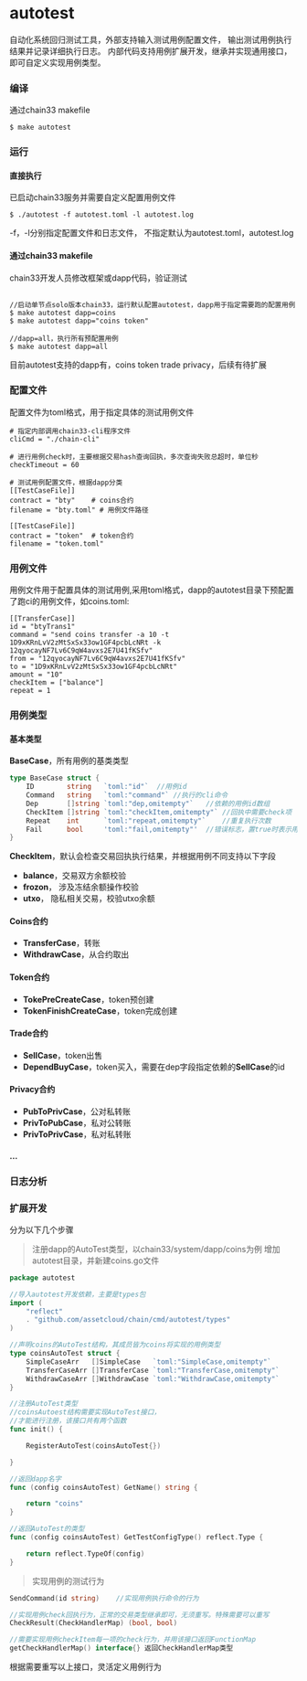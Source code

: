 
# autotest
自动化系统回归测试工具，外部支持输入测试用例配置文件，
输出测试用例执行结果并记录详细执行日志。
内部代码支持用例扩展开发，继承并实现通用接口，即可自定义实现用例类型。

### 编译
通过chain33 makefile
```
$ make autotest
```

### 运行

#### **直接执行**
已启动chain33服务并需要自定义配置用例文件
```
$ ./autotest -f autotest.toml -l autotest.log
```

-f，-l分别指定配置文件和日志文件，
不指定默认为autotest.toml，autotest.log


#### **通过chain33 makefile**
chain33开发人员修改框架或dapp代码，验证测试
```

//启动单节点solo版本chain33，运行默认配置autotest，dapp用于指定需要跑的配置用例
$ make autotest dapp=coins
$ make autotest dapp="coins token"

//dapp=all，执行所有预配置用例
$ make autotest dapp=all
```
目前autotest支持的dapp有，coins token trade privacy，后续有待扩展


### 配置文件

配置文件为toml格式，用于指定具体的测试用例文件
```
# 指定内部调用chain33-cli程序文件
cliCmd = "./chain-cli"

# 进行用例check时，主要根据交易hash查询回执，多次查询失败总超时，单位秒
checkTimeout = 60

# 测试用例配置文件，根据dapp分类
[[TestCaseFile]]
contract = "bty"    # coins合约
filename = "bty.toml" # 用例文件路径

[[TestCaseFile]]
contract = "token"  # token合约
filename = "token.toml"
```


### 用例文件
用例文件用于配置具体的测试用例,采用toml格式，dapp的autotest目录下预配置了跑ci的用例文件，如coins.toml:
```
[[TransferCase]]
id = "btyTrans1"
command = "send coins transfer -a 10 -t 1D9xKRnLvV2zMtSxSx33ow1GF4pcbLcNRt -k 12qyocayNF7Lv6C9qW4avxs2E7U41fKSfv"
from = "12qyocayNF7Lv6C9qW4avxs2E7U41fKSfv"
to = "1D9xKRnLvV2zMtSxSx33ow1GF4pcbLcNRt"
amount = "10"
checkItem = ["balance"]
repeat = 1

```


### 用例类型
#### 基本类型
**BaseCase**，所有用例的基类类型
```go
type BaseCase struct {
	ID        string   `toml:"id"`  //用例id
	Command   string   `toml:"command"` //执行的cli命令
	Dep       []string `toml:"dep,omitempty"`   //依赖的用例id数组
	CheckItem []string `toml:"checkItem,omitempty"` //回执中需要check项
	Repeat    int      `toml:"repeat,omitempty"`    //重复执行次数
	Fail      bool     'toml:"fail,omitempty"'  //错误标志，置true时表示用例本身为错误用例，默认不配置为false
}
```

**CheckItem**，默认会检查交易回执执行结果，并根据用例不同支持以下字段
* **balance**，交易双方余额校验
* **frozon**， 涉及冻结余额操作校验
* **utxo**， 隐私相关交易，校验utxo余额


#### Coins合约
* **TransferCase**，转账
* **WithdrawCase**，从合约取出

#### Token合约
* **TokePreCreateCase**，token预创建
* **TokenFinishCreateCase**，token完成创建

#### Trade合约
* **SellCase**，token出售
* **DependBuyCase**，token买入，需要在dep字段指定依赖的**SellCase**的id

#### Privacy合约
* **PubToPrivCase**，公对私转账
* **PrivToPubCase**，私对公转账
* **PrivToPrivCase**，私对私转账

#### ...

### 日志分析


### 扩展开发
分为以下几个步骤
> 注册dapp的AutoTest类型，以chain33/system/dapp/coins为例
增加autotest目录，并新建coins.go文件
```go
package autotest

//导入autotest开发依赖，主要是types包
import (
	"reflect"
	. "github.com/assetcloud/chain/cmd/autotest/types"
)

//声明coins的AutoTest结构，其成员皆为coins将实现的用例类型
type coinsAutoTest struct {
	SimpleCaseArr   []SimpleCase   `toml:"SimpleCase,omitempty"`
	TransferCaseArr []TransferCase `toml:"TransferCase,omitempty"`
	WithdrawCaseArr []WithdrawCase `toml:"WithdrawCase,omitempty"`
}

//注册AutoTest类型
//coinsAutoest结构需要实现AutoTest接口，
//才能进行注册，该接口共有两个函数
func init() {

	RegisterAutoTest(coinsAutoTest{})

}

//返回dapp名字
func (config coinsAutoTest) GetName() string {

	return "coins"
}

//返回AutoTest的类型
func (config coinsAutoTest) GetTestConfigType() reflect.Type {

	return reflect.TypeOf(config)
}
```


> 实现用例的测试行为
```go
SendCommand(id string)    //实现用例执行命令的行为

//实现用例check回执行为，正常的交易类型继承即可，无须重写。特殊需要可以重写
CheckResult(CheckHandlerMap) (bool, bool)

//需要实现用例checkItem每一项的check行为，并用该接口返回FunctionMap
getCheckHandlerMap() interface{} 返回CheckHandlerMap类型

```
根据需要重写以上接口，灵活定义用例行为